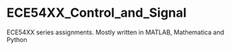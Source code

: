 # ECE54XX_Control_and_Signal
ECE54XX series assignments. Mostly written in MATLAB, Mathematica and Python
